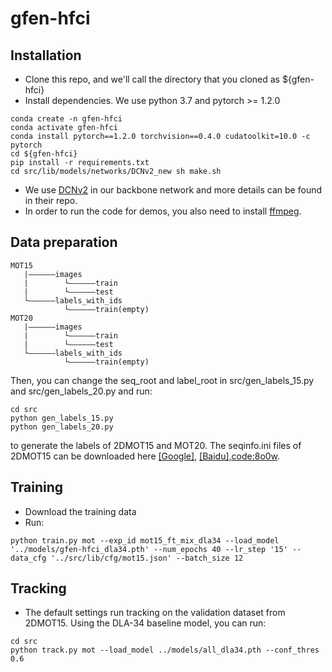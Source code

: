 # gfen-hfci

## Installation
* Clone this repo, and we'll call the directory that you cloned as ${gfen-hfci}
* Install dependencies. We use python 3.7 and pytorch >= 1.2.0
```
conda create -n gfen-hfci
conda activate gfen-hfci
conda install pytorch==1.2.0 torchvision==0.4.0 cudatoolkit=10.0 -c pytorch
cd ${gfen-hfci}
pip install -r requirements.txt
cd src/lib/models/networks/DCNv2_new sh make.sh
```
* We use [DCNv2](https://github.com/CharlesShang/DCNv2) in our backbone network and more details can be found in their repo. 
* In order to run the code for demos, you also need to install [ffmpeg](https://www.ffmpeg.org/).

## Data preparation

```
MOT15
   |——————images
   |        └——————train
   |        └——————test
   └——————labels_with_ids
            └——————train(empty)
MOT20
   |——————images
   |        └——————train
   |        └——————test
   └——————labels_with_ids
            └——————train(empty)
```
Then, you can change the seq_root and label_root in src/gen_labels_15.py and src/gen_labels_20.py and run:
```
cd src
python gen_labels_15.py
python gen_labels_20.py
```
to generate the labels of 2DMOT15 and MOT20. The seqinfo.ini files of 2DMOT15 can be downloaded here [[Google]](https://drive.google.com/open?id=1kJYySZy7wyETH4fKMzgJrYUrTfxKlN1w), [[Baidu],code:8o0w](https://pan.baidu.com/s/1zb5tBW7-YTzWOXpd9IzS0g).

## Training
* Download the training data
* Run:
```
python train.py mot --exp_id mot15_ft_mix_dla34 --load_model '../models/gfen-hfci_dla34.pth' --num_epochs 40 --lr_step '15' --data_cfg '../src/lib/cfg/mot15.json' --batch_size 12
```

## Tracking
* The default settings run tracking on the validation dataset from 2DMOT15. Using the DLA-34 baseline model, you can run:
```
cd src
python track.py mot --load_model ../models/all_dla34.pth --conf_thres 0.6
```
